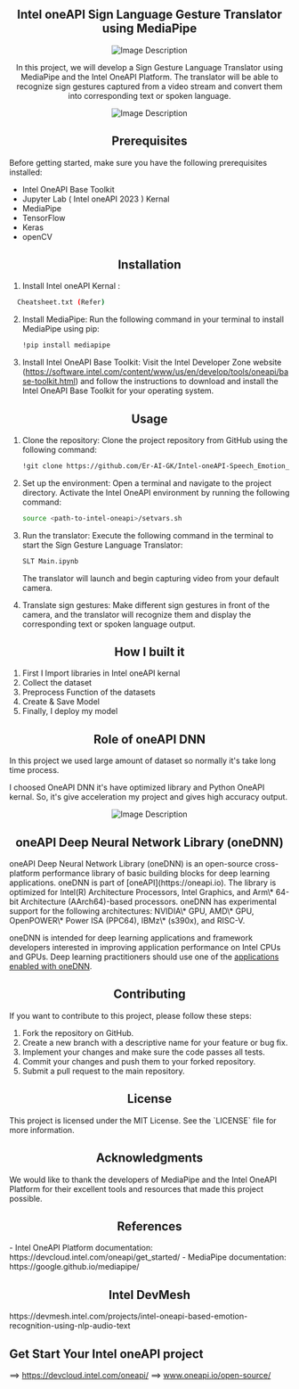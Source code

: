 <h2 align=center>Intel oneAPI Sign Language Gesture Translator using MediaPipe</h2>

<p align="center">
  <img src=https://user-images.githubusercontent.com/106463633/230747827-b3db1985-59c8-4792-9af7-f8eca83a496f.png alt="Image Description">
</p>

   <p align=center> In this project, we will develop a Sign Gesture Language Translator using MediaPipe and the Intel OneAPI Platform. The translator will be able to recognize sign gestures captured from a video stream and convert them into corresponding text or spoken language.</p>
   
<p align="center">
  <img src=https://github.com/Er-AI-GK/oneAPI-Sign-Language-Translator/assets/106463633/17e5acfc-a037-446c-b990-98634c6c2fca alt="Image Description">
</p>



<h2 align=center> Prerequisites</h2>

Before getting started, make sure you have the following prerequisites installed:

- Intel OneAPI Base Toolkit
- Jupyter Lab ( Intel oneAPI 2023 ) Kernal
- MediaPipe
- TensorFlow
- Keras
- openCV

<h2 align=center>Installation</h2>

1. Install Intel oneAPI Kernal : 
 ```bash
   Cheatsheet.txt (Refer)
   ```
2. Install MediaPipe: Run the following command in your terminal to install MediaPipe using pip:

   ```bash
   !pip install mediapipe
   ```

3. Install Intel OneAPI Base Toolkit: Visit the Intel Developer Zone website (https://software.intel.com/content/www/us/en/develop/tools/oneapi/base-toolkit.html) and follow the instructions to download and install the Intel OneAPI Base Toolkit for your operating system.

<h2 align=center>Usage</h2>

1. Clone the repository: Clone the project repository from GitHub using the following command:

   ```bash
   !git clone https://github.com/Er-AI-GK/Intel-oneAPI-Speech_Emotion_Recognition_using_NLP_Audio_Text.git
   ```

2. Set up the environment: Open a terminal and navigate to the project directory. Activate the Intel OneAPI environment by running the following command:

   ```bash
   source <path-to-intel-oneapi>/setvars.sh
   ```

3. Run the translator: Execute the following command in the terminal to start the Sign Gesture Language Translator:

   ```bash
   SLT Main.ipynb
   ```

   The translator will launch and begin capturing video from your default camera.

4. Translate sign gestures: Make different sign gestures in front of the camera, and the translator will recognize them and display the corresponding text or spoken language output.


<h2 align=center>How I built it</h2>

1. First I Import libraries in Intel oneAPI kernal
2. Collect the dataset
3. Preprocess Function of the datasets
4. Create & Save Model
5. Finally, I deploy my model

<h2 align=center>Role of oneAPI DNN</h2>
In this project we used large amount of dataset so normally it's take long time process.

I choosed OneAPI DNN it's have optimized library and Python OneAPI kernal. So, it's give acceleration my project and gives high accuracy output. 

<p align="center">
  <img src=https://openbenchmarking.org/logos/pts_onednn.png alt="Image Description">
</p>
<h2 align=center>oneAPI Deep Neural Network Library (oneDNN)</h2>
oneAPI Deep Neural Network Library (oneDNN) is an open-source cross-platform
performance library of basic building blocks for deep learning applications.
oneDNN is part of [oneAPI](https://oneapi.io).
The library is optimized for Intel(R) Architecture Processors, Intel Graphics,
and Arm\* 64-bit Architecture (AArch64)-based processors. oneDNN has
experimental support for the following architectures: NVIDIA\* GPU,
AMD\* GPU, OpenPOWER\* Power ISA (PPC64), IBMz\* (s390x), and RISC-V.

oneDNN is intended for deep learning applications and framework
developers interested in improving application performance
on Intel CPUs and GPUs. Deep learning practitioners should use one of the
[applications enabled with oneDNN](#applications-enabled-with-onednn).

<h2 align=center>Contributing</h2>

If you want to contribute to this project, please follow these steps:

1. Fork the repository on GitHub.
2. Create a new branch with a descriptive name for your feature or bug fix.
3. Implement your changes and make sure the code passes all tests.
4. Commit your changes and push them to your forked repository.
5. Submit a pull request to the main repository.

<h2 align=center>License</h2>
This project is licensed under the MIT License. See the `LICENSE` file for more information.

<h2 align=center>Acknowledgments</h2>
We would like to thank the developers of MediaPipe and the Intel OneAPI Platform for their excellent tools and resources that made this project possible.

<h2 align=center>References</h2>
- Intel OneAPI Platform documentation: https://devcloud.intel.com/oneapi/get_started/
- MediaPipe documentation: https://google.github.io/mediapipe/

 <h2 align=center>Intel DevMesh</h2>
https://devmesh.intel.com/projects/intel-oneapi-based-emotion-recognition-using-nlp-audio-text

## Get Start Your Intel oneAPI project 
==> https://devcloud.intel.com/oneapi/
==> www.oneapi.io/open-source/
